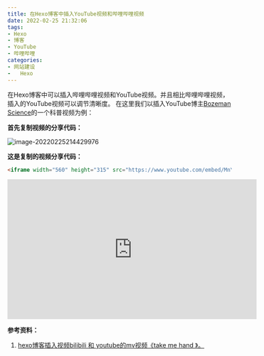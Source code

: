 ```yaml
---
title: 在Hexo博客中插入YouTube视频和哔哩哔哩视频
date: 2022-02-25 21:32:06
tags:
- Hexo
- 博客
- YouTube
- 哔哩哔哩
categories:
- 网站建设
-   Hexo
---
```



在Hexo博客中可以插入哔哩哔哩视频和YouTube视频。并且相比哔哩哔哩视频，插入的YouTube视频可以调节清晰度。
在这里我们以插入YouTube博主[Bozeman Science](https://www.youtube.com/channel/UCEik-U3T6u6JA0XiHLbNbOw)的一个科普视频为例：

**首先复制视频的分享代码：**

![image-20220225214429976](https://vip2.loli.io/2022/02/25/GgidB6Se4zRLTx7.png)

**这是复制的视频分享代码：**

```html
<iframe width="560" height="315" src="https://www.youtube.com/embed/MnYppmstxIs" title="YouTube video player" frameborder="0" allow="accelerometer; autoplay; clipboard-write; encrypted-media; gyroscope; picture-in-picture" allowfullscreen></iframe>
```

<iframe width="560" height="315" src="https://www.youtube.com/embed/MnYppmstxIs" title="YouTube video player" frameborder="0" allow="accelerometer; autoplay; clipboard-write; encrypted-media; gyroscope; picture-in-picture" allowfullscreen></iframe>



**参考资料：**

1. [hexo博客插入视频bilibili 和 youtube的mv视频《take me hand 》。](https://xmuli.tech/posts/c0c8973/)


